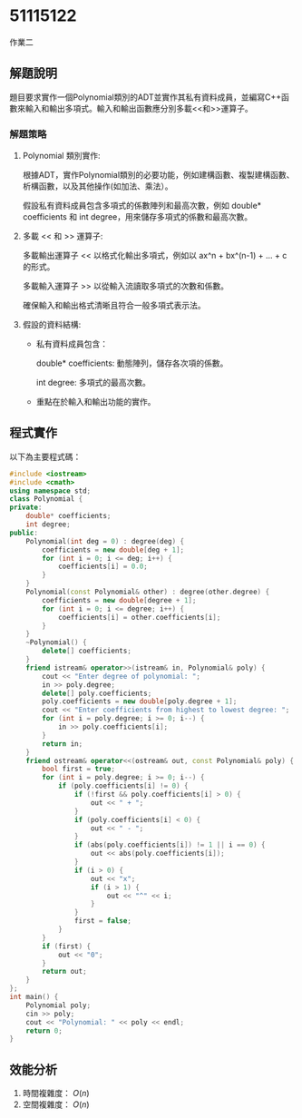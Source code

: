 # 51115122

作業二

## 解題說明

題目要求實作一個Polynomial類別的ADT並實作其私有資料成員，並編寫C++函數來輸入和輸出多項式。輸入和輸出函數應分別多載<<和>>運算子。

### 解題策略

1. Polynomial 類別實作:
   
   根據ADT，實作Polynomial類別的必要功能，例如建構函數、複製建構函數、析構函數，以及其他操作(如加法、乘法）。
    
   假設私有資料成員包含多項式的係數陣列和最高次數，例如 double* coefficients 和 int degree，用來儲存多項式的係數和最高次數。
   
 2. 多載 << 和 >> 運算子:

    多載輸出運算子 << 以格式化輸出多項式，例如以 ax^n + bx^(n-1) + ... + c 的形式。

    多載輸入運算子 >> 以從輸入流讀取多項式的次數和係數。

    確保輸入和輸出格式清晰且符合一般多項式表示法。

3. 假設的資料結構:
   
   - 私有資料成員包含：
     
       double* coefficients: 動態陣列，儲存各次項的係數。
     
       int degree: 多項式的最高次數。
   - 重點在於輸入和輸出功能的實作。

## 程式實作

以下為主要程式碼：

```cpp
#include <iostream>
#include <cmath>
using namespace std;
class Polynomial {
private:
    double* coefficients; 
    int degree;         
public:
    Polynomial(int deg = 0) : degree(deg) {
        coefficients = new double[deg + 1];
        for (int i = 0; i <= deg; i++) {
            coefficients[i] = 0.0;
        }
    }
    Polynomial(const Polynomial& other) : degree(other.degree) {
        coefficients = new double[degree + 1];
        for (int i = 0; i <= degree; i++) {
            coefficients[i] = other.coefficients[i];
        }
    }
    ~Polynomial() {
        delete[] coefficients;
    }
    friend istream& operator>>(istream& in, Polynomial& poly) {
        cout << "Enter degree of polynomial: ";
        in >> poly.degree;
        delete[] poly.coefficients; 
        poly.coefficients = new double[poly.degree + 1];
        cout << "Enter coefficients from highest to lowest degree: ";
        for (int i = poly.degree; i >= 0; i--) {
            in >> poly.coefficients[i];
        }
        return in;
    }
    friend ostream& operator<<(ostream& out, const Polynomial& poly) {
        bool first = true;
        for (int i = poly.degree; i >= 0; i--) {
            if (poly.coefficients[i] != 0) {
                if (!first && poly.coefficients[i] > 0) {
                    out << " + ";
                }
                if (poly.coefficients[i] < 0) {
                    out << " - ";
                }
                if (abs(poly.coefficients[i]) != 1 || i == 0) {
                    out << abs(poly.coefficients[i]);
                }
                if (i > 0) {
                    out << "x";
                    if (i > 1) {
                        out << "^" << i;
                    }
                }
                first = false;
            }
        }
        if (first) { 
            out << "0";
        }
        return out;
    }
};
int main() {
    Polynomial poly;
    cin >> poly; 
    cout << "Polynomial: " << poly << endl; 
    return 0;
}
```

## 效能分析

1. 時間複雜度： $O(n)$ 
2. 空間複雜度： $O(n)$ 
